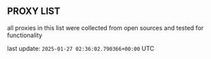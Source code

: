 ## PROXY LIST

all proxies in this list were collected from open sources and tested for functionality

last update: `2025-01-27 02:36:02.790366+00:00` UTC